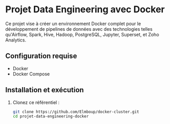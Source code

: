 # Projet Data Engineering avec Docker

Ce projet vise à créer un environnement Docker complet pour le développement de pipelines de données avec des technologies telles qu'Airflow, Spark, Hive, Hadoop, PostgreSQL, Jupyter, Superset, et Zoho Analytics.

## Configuration requise
- Docker
- Docker Compose

## Installation et exécution

1. Clonez ce référentiel :
   ```bash
   git clone https://github.com/Elmboup/docker-cluster.git
   cd projet-data-engineering-docker


